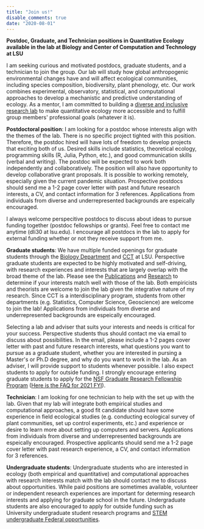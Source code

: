 ```yaml
---
title: "Join us!"
disable_comments: true
date: "2020-08-01"
---
```


**Postdoc, Graduate, and Technician positions in Quantitative Ecology available in the lab at Biology and Center of Computation and Technology at LSU**

I am seeking curious and motivated postdocs, graduate students, and a technician to join the group. Our lab will study how global anthropogenic environmental changes have and will affect ecological communities, including species composition, biodiversity, plant phenology, etc. Our work combines experimental, observatory, statistical, and computational approaches to develop a mechanistic and predictive understanding of ecology. As a mentor, I am committed to building a [diverse and inclusive research lab](/value/) to make quantitative ecology more accessible and to fulfill group members' professional goals (whatever it is).

**Postdoctoral position**: I am looking for a postdoc whose interests align with the themes of the lab. There is no specific project tighted with this position. Therefore, the postdoc hired will have lots of freedom to develop projects that exciting both of us. Desired skills include statistics, theoretical ecology, programming skills (R, Julia, Python, etc.), and good communication skills (verbal and writing). The postdoc will be expected to work both independently and collaboratively. The position will also have opportunity to develop collaborative grant proposals. It is possible to working remotely, especially given the current pandemic situation. Prospective postdocs should send me a 1-2 page cover letter with past and future research interests, a CV, and contact information for 3 references. Applications from individuals from diverse and underrepresented backgrounds are espeically encouraged.

I always welcome perspecitive postdocs to discuss about ideas to pursue funding together (postdoc fellowships or grants). Feel free to contact me anytime (dli30 at lsu.edu). I encourage all postdocs in the lab to apply for external funding whether or not they receive support from me.

**Graduate students**: We have multiple funded openings for graduate students through the [Biology Department](https://www.lsu.edu/science/biosci/graduateprogram/graduatestudies.php) and [CCT](https://www.cct.lsu.edu/) at LSU. Perspective graduate students are expected to be highly motivated and self-driving, with research experiences and interests that are largely overlap with the broad theme of the lab. Please see the [Publications](/publications/) and [Research](/research/) to determine if your interests match well with those of the lab. Both empiricists and theorists are welcome to join the lab given the integrative nature of my research. Since CCT is a interdisciplinary program, students from other departments (e.g. Statistics, Computer Science, Geoscience) are welcome to join the lab! Applications from individuals from diverse and underrepresented backgrounds are espeically encouraged.

Selecting a lab and adviser that suits your interests and needs is critical for your success. Perspective students thus should contact me via email to discuss about possibilities. In the email, please include a 1-2 pages cover letter with past and future research interests, what questions you want to pursue as a graduate student, whether you are interested in pursing a Master's or Ph.D degree, and why do you want to work in the lab. As an adviser, I will provide support to students whenever possible. I also expect students to apply for outside funding. I strongly encourage entering graduate students to apply for the [NSF Graduate Research Fellowship Program](http://www.nsfgrfp.org/) ([Here is the FAQ for 2021 FYI](https://www.nsf.gov/pubs/2020/nsf20114/nsf20114.jsp?WT.mc_id=USNSF_25&WT.mc_ev=click)).   

**Technician**: I am looking for one technician to help with the set up with the lab. Given that my lab will integrate both empirical studies and computational approaches, a good fit candidate should have some experience in field ecological studies (e.g. conducting ecological survey of plant communities, set up control experiments, etc.) and experience or desire to learn more about setting up computers and servers. Applications from individuals from diverse and underrepresented backgrounds are espeically encouraged. Prospective applicants should send me a 1-2 page cover letter with past research experience, a CV, and contact information for 3 references. 

**Undergraduate students**: Undergraduate students who are interested in ecology (both empirical and quantitative) and computational approaches with research interests match with the lab should contact me to discuss about opportunities. While paid positions are sometimes available, volunteer or independent research experiences are important for determing research interests and applying for graduate school in the future. Undergraduate students are also encouraged to apply for outside funding such as University undergraduate student research programs and [STEM undergraduate Federal opportunities](https://stemundergrads.science.gov/).
